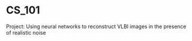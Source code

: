 # CS_101

Project: Using neural networks to reconstruct VLBI images in the presence of realistic noise
